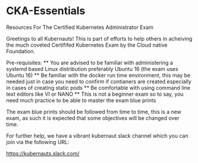 # CKA-Essentials
Resources For The Certified Kubernetes Administrator Exam

Greetings to all Kubernauts! This is part of efforts to help others in acheiving the much coveted Certififed Kubernetes Exam by the Cloud native Foundation.

Pre-requisites:
** You are advised to be familiar with administering a systemd based Linux distribution preferably Ubuntu 16 (the exam uses Ubuntu 16)
** Be familiar with the docker run time environment, this may be needed just in case you need to confirm if contianers are created especially in cases of creating static pods
** Be comfortable with using command line text editors like VI or NANO 
** This is not a beginner exam so to say, you need much practice to be able to master the exam blue prints

The exam blue prints should be followed from time to time, this is a new exam, as such it is expected that some objectives will be changed over time.

For further help, we have a vibrant kubernaut slack channel which you can join via the following URL:

https://kubernauts.slack.com/
